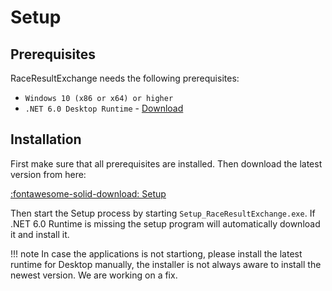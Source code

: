 ﻿# Setup

## Prerequisites

RaceResultExchange needs the following prerequisites:

* `Windows 10 (x86 or x64) or higher`
* `.NET 6.0 Desktop Runtime` - [Download](https://dotnet.microsoft.com/download/dotnet/current/runtime)

## Installation

First make sure that all prerequisites are installed. Then download the latest version from here: 

 [:fontawesome-solid-download: Setup](https://downloads.dbnetsoft.com/raceresultconnector/Setup_RaceResultExchange.exe)

Then start the Setup process by starting `Setup_RaceResultExchange.exe`. If .NET 6.0 Runtime is missing the setup program will automatically download it and install it.

!!! note 
    In case the applications is not startiong, please install the latest runtime for Desktop manually, the installer is not always aware to install the newest version. We are working on a fix. 
